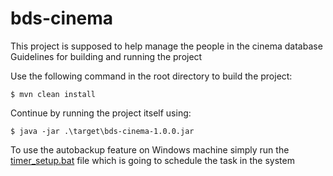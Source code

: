 # bds-cinema
This project is supposed to help manage the people in the cinema database
Guidelines for building and running the project

Use the following command in the root directory to build the project:
```
$ mvn clean install
```
Continue by running the project itself using:
```
$ java -jar .\target\bds-cinema-1.0.0.jar
```

To use the autobackup feature on Windows machine simply run the [timer_setup.bat](https://github.com/Karlass1/bds-cinema/blob/main/backup/timer_setup.bat) file which is going to schedule the task in the system
